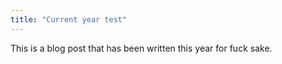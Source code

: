```yaml
---
title: "Current year test"
---
```


This is a blog post that has been written this year for fuck sake.

